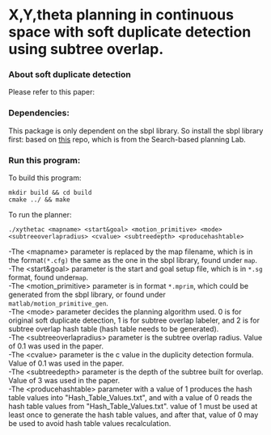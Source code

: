 
# X,Y,theta planning in continuous space with soft duplicate detection using subtree overlap.

### About soft duplicate detection
Please refer to this paper: 

### Dependencies:
This package is only dependent on the sbpl library.
So install the sbpl library first: based on [this](https://github.com/Nader-Merai/sbpl_cspace) repo, which is from the Search-based planning Lab.

### Run this program:
To build this program:
```
mkdir build && cd build
cmake ../ && make
```
To run the planner:
```
./xythetac <mapname> <start&goal> <motion_primitive> <mode> <subtreeoverlapradius> <cvalue> <subtreedepth> <producehashtable>
```
-The \<mapname\> parameter is replaced by the map filename, which is in the format```(*.cfg)``` the same as the one in the sbpl library, found under ```map```. <br />
-The \<start&goal\> parameter is the start and goal setup file, which is in ```*.sg``` format, found under```map```. <br />
-The \<motion_primitive\> parameter is in format ```*.mprim```, which could be generated from the sbpl library, or found under ```matlab/motion_primitive_gen```. <br />
-The  \<mode\> parameter decides the planning algorithm used. 0 is for original soft duplicate detection, 1 is for subtree overlap labeler, and 2 is for subtree overlap hash table (hash table needs to be generated). <br />
-The  \<subtreeoverlapradius\> parameter is the subtree overlap radius. Value of 0.1 was used in the paper. <br />
-The  \<cvalue\> parameter is the c value in the duplicity detection formula. Value of 0.1 was used in the paper. <br />
-The  \<subtreedepth\> parameter is the depth of the subtree built for overlap. Value of 3 was used in the paper. <br />
-The  \<producehashtable\> parameter with a value of 1 produces the hash table values into "Hash_Table_Values.txt", and with a value of 0 reads the hash table values from "Hash_Table_Values.txt". value of 1 must be used at least once to generate the hash table values, and after that, value of 0 may be used to avoid hash table values recalculation.
